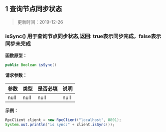 ## 1 查询节点同步状态
> 更新时间：2019-12-26


### isSync() 用于查询节点同步状态,返回: true表示同步完成，false表示同步未完成

**函数原型：**

```java
public Boolean isSync()
```

**请求参数：**

|参数|类型|是否必填|说明|
|----|----|----|----|
|null|null|null|null|

**示例：**

```java
RpcClient client = new RpcClient("localhost", 8801);
System.out.println("is sync:" + client.isSync());
```

